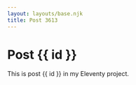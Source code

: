 ```yaml
---
layout: layouts/base.njk
title: Post 3613
---
```


# Post {{ id }}

This is post {{ id }} in my Eleventy project.
